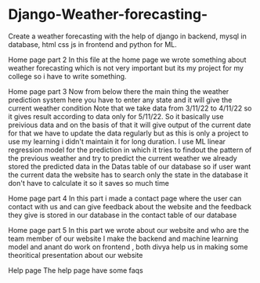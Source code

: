 # Django-Weather-forecasting-
Create a weather forecasting with the help of django in backend, mysql in database, html css js in frontend and python for ML.

Home page part 2
In this file at the home page we wrote something about weather forecasting which is not very important but its my project for my college so i have to write something.

Home page part 3
Now from below there the main thing the weather prediction system here you have to enter any state and it will give the current weather condition
Note that we take data from 3/11/22 to 4/11/22 so it gives result according to data only for 5/11/22.
So it basically use preivious data and on the basis of that it will give output of the current date for that we have to update the data regularly but as this is only a project to use my learning i didn't maintain it for long duration.
I use ML linear regression model for the prediction in which it tries to findout the pattern of the previous weather and try to predict the current weather
we already stored the predicted data in the Datas table of our database so if user want the current data the website has to search only the state in the database it don't have to calculate it so it saves so much time

Home page part 4
In this part i made a contact page where the user can contact with us and can give feedback about the website and the feedback they give is stored in our database in the contact table of our database

Home page part 5
In this part we wrote about our website and who are the team member of our website
I make the backend and machine learning model and anant do work on frontend , both divya help us in making some theoritical presentation about our website

Help page
The help page have some faqs
